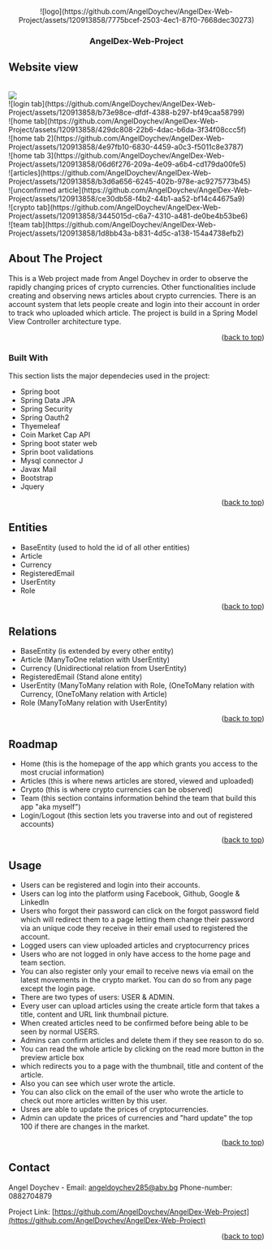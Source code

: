 
<a name="AngelDex"></a>

<!-- PROJECT LOGO -->
<br />
<div align="center">
   ![logo](https://github.com/AngelDoychev/AngelDex-Web-Project/assets/120913858/7775bcef-2503-4ec1-87f0-7668dec30273)
  <h3 align="center">AngelDex-Web-Project</h3>
</div>



<!-- Website view -->
## Website view

<br />
<img src="![signup tab](https://github.com/AngelDoychev/AngelDex-Web-Project/assets/120913858/4cc39cc7-76df-4c2b-8995-4eac328a09fd)">
<br />
![login tab](https://github.com/AngelDoychev/AngelDex-Web-Project/assets/120913858/b73e98ce-dfdf-4388-b297-bf49caa58799)
<br />
![home tab](https://github.com/AngelDoychev/AngelDex-Web-Project/assets/120913858/429dc808-22b6-4dac-b6da-3f34f08ccc5f)
<br />
![home tab 2](https://github.com/AngelDoychev/AngelDex-Web-Project/assets/120913858/4e97fb10-6830-4459-a0c3-f5011c8e3787)
<br />
![home tab 3](https://github.com/AngelDoychev/AngelDex-Web-Project/assets/120913858/06d6f276-209a-4e09-a6b4-cd179da00fe5)
<br />
![articles](https://github.com/AngelDoychev/AngelDex-Web-Project/assets/120913858/b3d6a656-6245-402b-978e-ac9275773b45)
<br />
![unconfirmed article](https://github.com/AngelDoychev/AngelDex-Web-Project/assets/120913858/ce30db58-f4b2-44b1-aa52-bf14c44675a9)
<br />
![crypto tab](https://github.com/AngelDoychev/AngelDex-Web-Project/assets/120913858/3445015d-c6a7-4310-a481-de0be4b53be6)
<br />
![team tab](https://github.com/AngelDoychev/AngelDex-Web-Project/assets/120913858/1d8bb43a-b831-4d5c-a138-154a4738efb2)
<br />




<!-- ABOUT THE PROJECT -->
## About The Project


This is a Web project made from Angel Doychev in order to  observe the rapidly changing prices of crypto currencies. 
Other functionalities include creating and observing news articles about crypto currencies. There is an
account system that lets people create and login into their account in order to track who uploaded which article.
The project is build in a Spring Model View Controller architecture type.

<p align="right">(<a href="#readme-top">back to top</a>)</p>



### Built With

This section lists the major dependecies used in the project:

* Spring boot
* Spring Data JPA
* Spring Security
* Spring Oauth2
* Thyemeleaf
* Coin Market Cap API
* Spring boot stater web
* Sprin boot validations
* Mysql connector J
* Javax Mail
* Bootstrap
* Jquery

<p align="right">(<a href="#readme-top">back to top</a>)</p>



<!-- Entities -->
## Entities

- BaseEntity (used to hold the id of all other entities)
- Article 
- Currency
- RegisteredEmail
- UserEntity
- Role


<p align="right">(<a href="#readme-top">back to top</a>)</p>


<!-- Relations -->
## Relations

- BaseEntity (is extended by every other entity)
- Article (ManyToOne relation with UserEntity)
- Currency (Unidirectional relation from UserEntity)
- RegisteredEmail (Stand alone entity)
- UserEntity (ManyToMany relation with Role,
             (OneToMany relation with Currency,
             (OneToMany relation with Article)
- Role (ManyToMany relation with UserEntity)


<p align="right">(<a href="#readme-top">back to top</a>)</p>

<!-- ROADMAP -->
## Roadmap

- Home (this is the homepage of the app which grants you access to the most crucial information)
- Articles (this is where news articles are stored, viewed and uploaded)
- Crypto (this is where crypto currencies can be observed)
- Team (this section contains information behind the team that build this app "aka myself")
- Login/Logout (this section lets you traverse into and out of registered accounts)


<p align="right">(<a href="#readme-top">back to top</a>)</p>





<!-- USAGE EXAMPLES -->
## Usage

- Users can be registered and login into their accounts.
- Users can log into the platform using Facebook, Github, Google & LinkedIn
- Users who forgot their password can click on the forgot password field
which will redirect them to a page letting them change their password via
an unique code they receive in their email used to registered the account.
- Logged users can view uploaded articles and cryptocurrency prices
- Users who are not logged in only have access to the home page and team section.
- You can also register only your email to receive news via email on the latest movements
in the crypto market. You can do so from any page except the login page.
- There are two types of users: USER & ADMIN.
- Every user can upload articles using the create article form that takes a title, content and URL link thumbnail picture.
- When created articles need to be confirmed before being able to be seen by normal USERS.
- Admins can confirm articles and delete them if they see reason to do so.
- You can read the whole article by clicking on the read more button in the preview article box
- which redirects you to a page with the thumbnail, title and content of the article.
- Also you can see which user wrote the article.
- You can also click on the email of the user who wrote the article to check out more
articles written by this user.
- Usres are able to update the prices of cryptocurrencies.
- Admin can update the prices of currencies and "hard update" the top 100 if there are changes in the market.

<p align="right">(<a href="#readme-top">back to top</a>)</p>



<!-- CONTACT -->
## Contact

Angel Doychev - Email: angeldoychev285@abv.bg Phone-number: 0882704879

Project Link: [https://github.com/AngelDoychev/AngelDex-Web-Project](https://github.com/AngelDoychev/AngelDex-Web-Project)

<p align="right">(<a href="#readme-top">back to top</a>)</p>

